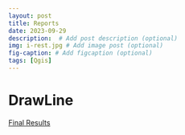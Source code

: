```yaml
---
layout: post
title: Reports
date: 2023-09-29
description:  # Add post description (optional)
img: i-rest.jpg # Add image post (optional)
fig-caption: # Add figcaption (optional)
tags: [Qgis]
---
```


# DrawLine

[Final Results]({{site.baseurl}}/report/1586940227_003749.html)